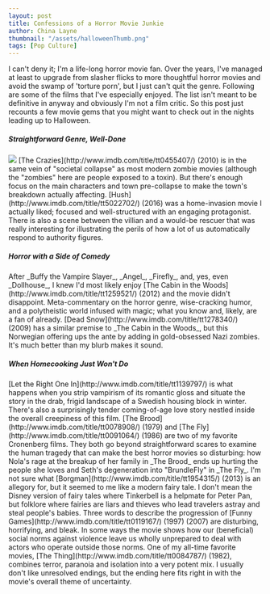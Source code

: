 ```yaml
---
layout: post
title: Confessions of a Horror Movie Junkie
author: China Layne
thumbnail: "/assets/halloweenThumb.png"
tags: [Pop Culture]
---
```

I can't deny it; I'm a life-long horror movie fan. Over the years, I've managed at least to upgrade from slasher flicks to more thoughtful horror movies and avoid the swamp of 'torture porn', but I just can't quit the genre. Following are some of the films that I've especially enjoyed. The list isn't meant to be definitive in anyway and obviously I'm not a film critic. So this post just recounts a few movie gems that you might want to check out in the nights leading up to Halloween.

<h5>Straightforward Genre, Well-Done</h5>
<img class="left" src="/assets/halloweenThumb.png"> [The Crazies](http://www.imdb.com/title/tt0455407/) (2010) is in the same vein of "societal collapse" as most modern zombie movies (although the "zombies" here are people exposed to a toxin). But there's enough focus on the main characters and town pre-collapse to make the town's breakdown actually affecting.
[Hush](http://www.imdb.com/title/tt5022702/) (2016) was a home-invasion movie I actually liked; focused and well-structured with an engaging protagonist. There is also a scene between the villian and a would-be rescuer that was really interesting for illustrating the perils of how a lot of us automatically respond to authority figures.

<h5>Horror with a Side of Comedy</h5>
After _Buffy the Vampire Slayer_, _Angel_, _Firefly_, and, yes, even _Dollhouse_, I knew I'd most likely enjoy [The Cabin in the Woods](http://www.imdb.com/title/tt1259521/) (2012) and the movie didn't disappoint. Meta-commentary on the horror genre, wise-cracking humor, and a polytheistic world infused with magic; what you know and, likely, are a fan of already.
[Dead Snow](http://www.imdb.com/title/tt1278340/) (2009) has a similar premise to _The Cabin in the Woods_, but this Norwegian offering ups the ante by adding in gold-obsessed Nazi zombies. It's much better than my blurb makes it sound.

<h5>When Homecooking Just Won't Do</h5>
[Let the Right One In](http://www.imdb.com/title/tt1139797/) is what happens when you strip vampirism of its romantic gloss and situate the story in the drab, frigid landscape of a Swedish housing block in winter. There's also a surprisingly tender coming-of-age love story nestled inside the overall creepiness of this film.
[The Brood](http://www.imdb.com/title/tt0078908/) (1979) and [The Fly](http://www.imdb.com/title/tt0091064/) (1986) are two of my favorite Cronenberg films. They both go beyond straightforward scares to examine the human tragedy that can make the best horror movies so disturbing: how Nola's rage at the breakup of her family in _The Brood_ ends up hurting the people she loves and Seth's degeneration into "BrundleFly" in _The Fly_. 
I'm not sure what [Borgman](http://www.imdb.com/title/tt1954315/) (2013) is an allegory for, but it seemed to me like a modern fairy tale. I don't mean the Disney version of fairy tales where Tinkerbell is a helpmate for Peter Pan, but folklore where fairies are liars and thieves who lead travelers astray and steal people's babies.
Three words to describe the progression of [Funny Games](http://www.imdb.com/title/tt0119167/) (1997) (2007) are disturbing, horrifying, and bleak. In some ways the movie shows how our (beneficial) social norms against violence leave us wholly unprepared to deal with actors who operate outside those norms.
One of my all-time favorite movies, [The Thing](http://www.imdb.com/title/tt0084787/) (1982), combines terror, paranoia and isolation into a very potent mix. I usually don't like unresolved endings, but the ending here fits right in with the movie's overall theme of uncertainty.
